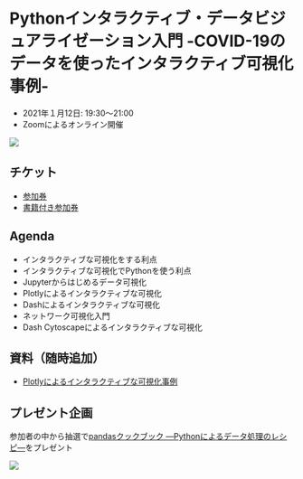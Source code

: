 # Pythonインタラクティブ・データビジュアライゼーション入門 -COVID-19のデータを使ったインタラクティブ可視化事例-

- 2021年１月12日: 19:30～21:00
- Zoomによるオンライン開催

[![](https://www.asakura.co.jp/goods_img/117651.jpg)](https://www.asakura.co.jp/books/isbn/978-4-254-12258-9/)

## チケット

- [参加券](https://startupmj.stores.jp/items/5fc9d7d2b00aa314711a9300)
- [書籍付き参加券](https://startupmj.stores.jp/items/5fc9d62872eb4660a1431b4a)

## Agenda

- インタラクティブな可視化をする利点
- インタラクティブな可視化でPythonを使う利点
- Jupyterからはじめるデータ可視化
- Plotlyによるインタラクティブな可視化
- Dashによるインタラクティブな可視化
- ネットワーク可視化入門
- Dash Cytoscapeによるインタラクティブな可視化

## 資料（随時追加）

- [Plotlyによるインタラクティブな可視化事例](https://junkudo-event-20210112.readthedocs.io/ja/latest/)

## プレゼント企画

参加者の中から抽選で[pandasクックブック ―Pythonによるデータ処理のレシピ―](http://www.asakura.co.jp/books/isbn/978-4-254-12242-8/)をプレゼント

![](http://www.asakura.co.jp/goods_img/115751.jpg)
